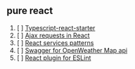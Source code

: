 ## pure react 

1. [ ] [Typescript-react-starter](https://github.com/Microsoft/TypeScript-React-Starter)
1. [ ] [Ajax requests in React](https://daveceddia.com/ajax-requests-in-react/)
1. [ ] [React services patterns](https://stackoverflow.com/questions/35855781/having-services-in-react-application)
1. [ ] [Swagger for OpenWeather Map api](https://www.google.co.uk/search?q=swagger+for+openweather+api&rlz=1C1GGRV_enGB751GB751&oq=swagger+for+openweather+api&aqs=chrome..69i57.6239j0j1&sourceid=chrome&ie=UTF-8)
1. [ ] [React plugin for ESLint](https://github.com/yannickcr/eslint-plugin-react)